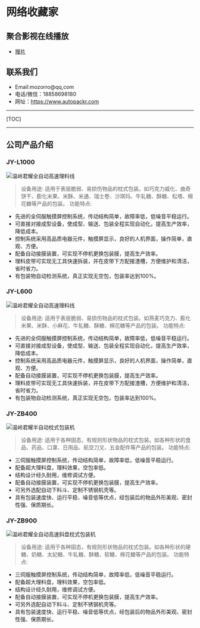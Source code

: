 #  网络收藏家
## 聚合影视在线播放
- [搜片](https://soupian.one/)

## 联系我们
- Email:mozorro@qq,com
- 电话/微信：18858698180
- 网址：<https://www.autopackr.com>


----------


[TOC]


----------


## 公司产品介绍
### JY-L1000
![温岭君耀全自动高速理料线](https://ae01.alicdn.com/kf/U8b545fc8da9b467eb62691b12dce114ej.jpg)
>设备用途:
适用于表层脆弱、易损伤物品的枕式包装。如巧克力威化、曲奇饼干、膨化米果、米酥、米通、瑞士卷、沙琪玛、牛轧糖、酥糖、松塔、棉花糖等产品的包装。
功能特点:
- 先进的全伺服触摸屏控制系统，传动结构简单，故障率低，低噪音平稳运行。
- 可直接对接成型设备，使成型、输送、包装全程实现自动化，提高生产效率，降低成本。
- 控制系统采用高品质电器元件，触摸屏显示，良好的人机界面，操作简单，直观、方便。
-  配备自动接膜装置，可实现不停机更换包装膜，提高生产效率。
- 理料皮带可实现无工具快速拆装，并在皮带下方配接渣槽，方便维护和清洁，省时省力。
- 有包装物自动检测系统，真正实现无空包，包装率达到100%。

### JY-L600
![温岭君耀全自动高速理料线](https://ae01.alicdn.com/kf/Ue5da0c22215e4fcf9c801a051ac0e545M.jpg)
>设备用途:
适用于表层脆弱、易损伤物品的枕式包装。如燕麦巧克力、膨化米果、米酥、小麻花、牛轧糖、酥糖、棉花糖等产品的包装。
功能特点:
- 先进的全伺服触摸屏控制系统，传动结构简单，故障率低，低噪音平稳运行。
- 可直接对接成型设备，使成型、输送、包装全程实现自动化，提高生产效率，降低成本。
- 控制系统采用高品质电器元件，触摸屏显示，良好的人机界面，操作简单，直观、方便。
- 配备自动接膜装置，可实现不停机更换包装膜，提高生产效率。
- 理料皮带可实现无工具快速拆装，并在皮带下方配接渣槽，方便维护和清洁，省时省力。
- 有包装物自动检测系统，真正实现无空包，包装率达到100%。

### JY-ZB400
![温岭君耀半自动枕式包装机](https://ae01.alicdn.com/kf/Ua247e685910a403dafd1889fd243253cY.jpg)
>设备用途:
适用于各种固态，有规则形状物品的枕式包装。如各种形状的食品、药品、口罩、日用品、航空刀叉、五金配件等产品的包装。
功能特点:
- 三伺服触摸屏控制系统，传动结构简单，故障率低，低噪音平稳运行。
- 配备超大理料盘，理料效果，空包率低。
- 结构设计经久耐用，维修调试方便。
- 配备自动接膜装置，可实现不停机更换包装膜，提高生产效率。
- 可另外选配自动下料斗、定制不锈钢机壳等。
- 具有包装速度快、运行平稳、噪音低等优点，经包装后的物品外形美观、密封性强、保质期长。

### JY-ZB900
![温岭君耀全自动高速斜盘枕式包装机](https://ae01.alicdn.com/kf/U08479dab732a4d4dab5443de25ec1c23Q.jpg)
>设备用途:
适用于各种固态，有规则形状物品的枕式包装。如各种形状的硬糖、奶糖、太妃糖、牛轧糖、酥糖、软糖、棉花糖等产品的包装。
功能特点:
- 三伺服触摸屏控制系统，传动结构简单，故障率低，低噪音平稳运行。
- 配备超大理料盘，理料效果，空包率低。
- 结构设计经久耐用，维修调试方便。
- 配备自动接膜装置，可实现不停机更换包装膜，提高生产效率。
- 可另外选配自动下料斗、定制不锈钢机壳等。
- 具有包装速度快、运行平稳、噪音低等优点，经包装后的物品外形美观、密封性强、保质期长。



